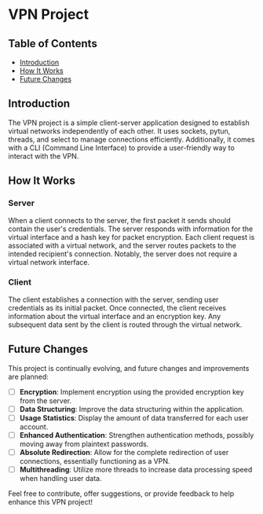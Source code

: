 # VPN Project

## Table of Contents
- [Introduction](#introduction)
- [How It Works](#how-it-works)
- [Future Changes](#future-changes)

## Introduction
The VPN project is a simple client-server application designed to establish virtual networks independently of each other. It uses sockets, pytun, threads, and select to manage connections efficiently. Additionally, it comes with a CLI (Command Line Interface) to provide a user-friendly way to interact with the VPN.

## How It Works
### Server
When a client connects to the server, the first packet it sends should contain the user's credentials. The server responds with information for the virtual interface and a hash key for packet encryption. Each client request is associated with a virtual network, and the server routes packets to the intended recipient's connection. Notably, the server does not require a virtual network interface.

### Client
The client establishes a connection with the server, sending user credentials as its initial packet. Once connected, the client receives information about the virtual interface and an encryption key. Any subsequent data sent by the client is routed through the virtual network.

## Future Changes
This project is continually evolving, and future changes and improvements are planned:
- [ ] **Encryption**: Implement encryption using the provided encryption key from the server.
- [ ] **Data Structuring**: Improve the data structuring within the application.
- [ ] **Usage Statistics**: Display the amount of data transferred for each user account.
- [ ] **Enhanced Authentication**: Strengthen authentication methods, possibly moving away from plaintext passwords.
- [ ] **Absolute Redirection**: Allow for the complete redirection of user connections, essentially functioning as a VPN.
- [ ] **Multithreading**: Utilize more threads to increase data processing speed when handling user data.

Feel free to contribute, offer suggestions, or provide feedback to help enhance this VPN project!
